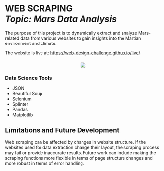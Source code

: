 <h1 align="left">WEB SCRAPING<br><i>Topic: Mars Data Analysis</i> </h1> 

<p>The purpose of this project is to dynamically extract and analyze Mars-related data from various websites to gain insights into the Martian environment and climate.
</p>

The website is live at: https://web-design-challenge.github.io/live/

<h3 align="center"><a href="https://web-design-challenge.github.io/live/">
<img src="https://user-images.githubusercontent.com/8321756/233785536-8f5eda48-bf89-4703-a3f4-0a21d378077e.png"></a></h3>

### Data Science Tools
* JSON
* Beautiful Soup
* Selenium
* Splinter
* Pandas
* Matplotlib

## Limitations and Future Development
Web scraping can be affected by changes in website structure. If the websites used for data extraction change their layout, the scraping process may fail or provide inaccurate results. Future work can include making the scraping functions more flexible in terms of page structure changes and more robust in terms of error handling.
